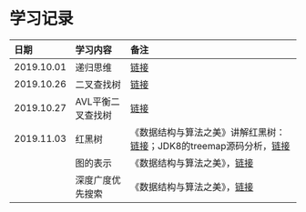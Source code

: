 # 学习记录

| 日期 | 学习内容 | 备注 |
| :---- | :---- | :---- |
| 2019.10.01 | 递归思维 | [链接](https://blog.csdn.net/javazejian/article/details/53452971) |
| 2019.10.26 | 二叉查找树 | [链接](https://blog.csdn.net/javazejian/article/details/53727333) |
| 2019.10.27 | AVL平衡二叉查找树 | [链接](https://blog.csdn.net/javazejian/article/details/53892797) |
| 2019.11.03 | 红黑树 | 《数据结构与算法之美》讲解红黑树：[链接](https://time.geekbang.org/column/article/68976)；JDK8的treemap源码分析，[链接](https://blog.csdn.net/abcdef314159/article/details/77193888) |
| |  图的表示 | 《数据结构与算法之美》，[链接](https://time.geekbang.org/column/article/70537) |
| |  深度广度优先搜索 | 《数据结构与算法之美》，[链接](https://time.geekbang.org/column/article/70891) |